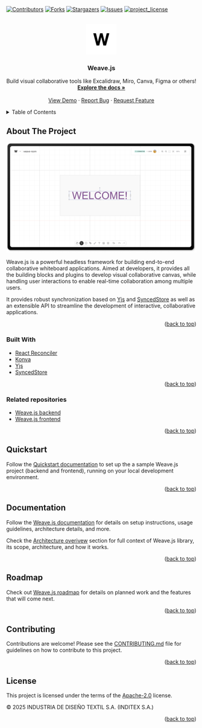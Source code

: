 <!--
SPDX-FileCopyrightText: 2025 2025 INDUSTRIA DE DISEÑO TEXTIL S.A. (INDITEX S.A.)

SPDX-License-Identifier: Apache-2.0
-->

<!-- Improved compatibility of back to top link: See: https://github.com/othneildrew/Best-README-Template/pull/73 -->

<a id="readme-top"></a>

<!-- PROJECT SHIELDS -->

[![Contributors][contributors-shield]][contributors-url]
[![Forks][forks-shield]][forks-url]
[![Stargazers][stars-shield]][stars-url]
[![Issues][issues-shield]][issues-url]
[![project_license][license-shield]][license-url]

<!-- PROJECT LOGO -->
<br />
<div align="center">
  <a href="https://github.com/InditexTech/weavejs">
    <picture>
      <source media="(prefers-color-scheme: dark)" srcset="images/logo_inv.png">
      <img src="images/logo.png" alt="Weave.js logo" width="80" height="80">
    </picture>
  </a>

<h3 align="center">Weave.js</h3>

  <p align="center">
    Build visual collaborative tools like Excalidraw, Miro, Canva, Figma or others!
    <br />
    <a href="https://stunning-enigma-169l5kv.pages.github.io/docs/main"><strong>Explore the docs »</strong></a>
    <br />
    <br />
    <a href="https://weavejs.cloud.inditex.com/">View Demo</a>
    &middot;
    <a href="https://github.com/InditexTech/weavejs/issues/new?labels=bug&template=bug-report.md">Report Bug</a>
    &middot;
    <a href="https://github.com/InditexTech/weavejs/issues/new?labels=enhancement&template=feature-request.md">Request Feature</a>
  </p>
</div>

<!-- TABLE OF CONTENTS -->
<details>
  <summary>Table of Contents</summary>
  <ol>
    <li>
      <a href="#about-the-project">About The Project</a>
      <ul>
        <li><a href="#built-with">Built With</a></li>
        <li><a href="#related-repositories">Related repositories</a></li>
      </ul>
    </li>
    <li><a href="#quickstart">Quickstart</a></li>
    <li>
      <a href="#development">Development</a>
      <ul>
        <li><a href="#pre-requisites">Prerequisites</a></li>
        <li><a href="#way-of-work">Way of Work</a></li>
      </ul>
    </li>
    <li><a href="#documentation">Documentation</a></li>
    <li><a href="#roadmap">Roadmap</a></li>
    <li><a href="#contributing">Contributing</a></li>
    <li><a href="#license">License</a></li>
    <li><a href="#contact">Contact</a></li>
  </ol>
</details>

<!-- ABOUT THE PROJECT -->

## About The Project

[![Weave.js Screen Shot][product-screenshot]](images/screenshot.png)

Weave.js is a powerful headless framework for building end-to-end collaborative whiteboard applications. Aimed at developers, it provides all the building blocks and plugins to develop visual collaborative canvas, while handling user interactions to enable real-time collaboration among multiple users.

It provides robust synchronization based on [Yjs](https://yjs.dev/) and [SyncedStore](https://syncedstore.org/docs/) as well as an extensible API to streamline the development of interactive, collaborative applications.

<p align="right">(<a href="#readme-top">back to top</a>)</p>

### Built With

- [React Reconciler][ReactReconciler-url]
- [Konva](https://konvajs.org/)
- [Yjs](https://yjs.dev/)
- [SyncedStore](https://syncedstore.org/docs/)

<p align="right">(<a href="#readme-top">back to top</a>)</p>

### Related repositories

- [Weave.js backend](https://github.com/InditexTech/weavejs-backend)
- [Weave.js frontend](https://github.com/InditexTech/weavejs-frontend)

<p align="right">(<a href="#readme-top">back to top</a>)</p>

<!-- GETTING STARTED -->

## Quickstart

Follow the [Quickstart documentation][docs-quick-start-url] to set up the a sample Weave.js project (backend and frontend), running on your local development environment.

<p align="right">(<a href="#readme-top">back to top</a>)</p>

<!-- DOCUMENTATION -->

## Documentation

Follow the [Weave.js documentation][docs-url] for details on setup instructions, usage guidelines, architecture details, and more.

Check the [Architecture overivew][docs-architecture] section for full context of Weave.js library, its scope, architecture, and how it works.

<p align="right">(<a href="#readme-top">back to top</a>)</p>

<!-- ROADMAP -->

## Roadmap

Check out [Weave.js roadmap][docs-roadmap-url] for details on planned work and the features that will come next.

<p align="right">(<a href="#readme-top">back to top</a>)</p>

<!-- CONTRIBUTING -->

## Contributing

Contributions are welcome! Please see the [CONTRIBUTING.md](CONTRIBUTING.md) file for guidelines on how to contribute to this project.

<p align="right">(<a href="#readme-top">back to top</a>)</p>

<!-- ### Top contributors:

<a href="https://github.com/InditexTech/weavejs/graphs/contributors">
  <img src="https://contrib.rocks/image?repo=InditexTech/weavejs" alt="contrib.rocks image" />
</a> -->

<!-- LICENSE -->

## License

This project is licensed under the terms of the [Apache-2.0](LICENSE) license.

© 2025 INDUSTRIA DE DISEÑO TEXTIL S.A. (INDITEX S.A.)

<p align="right">(<a href="#readme-top">back to top</a>)</p>

<!-- CONTACT -->

<!-- ## Contact

Jesus Manuel Piñeiro Cid - jesusmpc@inditex.com

Project Link: [https://github.com/InditexTech/weavejs](https://github.com/InditexTech/weavejs)

<p align="right">(<a href="#readme-top">back to top</a>)</p> -->

<!-- MARKDOWN LINKS & IMAGES -->
<!-- https://www.markdownguide.org/basic-syntax/#reference-style-links -->

[contributors-shield]: https://img.shields.io/github/contributors/InditexTech/weavejs.svg?style=for-the-badge
[contributors-url]: https://github.com/InditexTech/weavejs/graphs/contributors
[forks-shield]: https://img.shields.io/github/forks/InditexTech/weavejs.svg?style=for-the-badge
[forks-url]: https://github.com/InditexTech/weavejs/network/members
[stars-shield]: https://img.shields.io/github/stars/InditexTech/weavejs.svg?style=for-the-badge
[stars-url]: https://github.com/InditexTech/weavejs/stargazers
[issues-shield]: https://img.shields.io/github/issues/InditexTech/weavejs.svg?style=for-the-badge
[docs-url]: https://stunning-enigma-169l5kv.pages.github.io
[docs-architecture]: https://stunning-enigma-169l5kv.pages.github.io/docs/main/architecture
[docs-quick-start-url]: https://stunning-enigma-169l5kv.pages.github.io/docs/main/quickstart
[docs-roadmap-url]: https://stunning-enigma-169l5kv.pages.github.io/docs/main/roadmap
[issues-url]: https://github.com/InditexTech/weavejs/issues
[license-shield]: https://img.shields.io/github/license/InditexTech/weavejs.svg?style=for-the-badge
[license-url]: https://github.com/InditexTech/weavejs/blob/master/LICENSE.txt
[product-screenshot]: images/screenshot.png
[Konva-url]: https://github.com/konvajs/konva
[Yjs-url]: https://github.com/yjs/yjs
[SyncedStore-url]: https://github.com/yousefed/SyncedStore
[ReactReconciler-url]: https://github.com/facebook/react/tree/main/packages/react-reconciler
